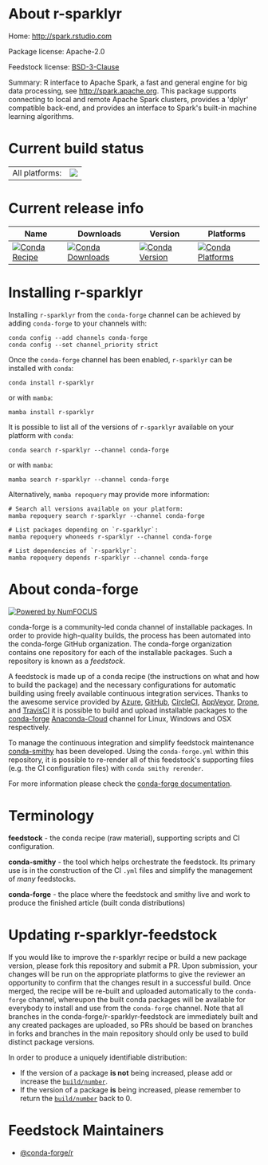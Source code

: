 About r-sparklyr
================

Home: http://spark.rstudio.com

Package license: Apache-2.0

Feedstock license: [BSD-3-Clause](https://github.com/conda-forge/r-sparklyr-feedstock/blob/main/LICENSE.txt)

Summary: R interface to Apache Spark, a fast and general engine for big data processing, see <http://spark.apache.org>. This package supports connecting to local and remote Apache Spark clusters, provides a 'dplyr' compatible back-end, and provides an interface to Spark's built-in machine learning algorithms.

Current build status
====================


<table><tr><td>All platforms:</td>
    <td>
      <a href="https://dev.azure.com/conda-forge/feedstock-builds/_build/latest?definitionId=1650&branchName=main">
        <img src="https://dev.azure.com/conda-forge/feedstock-builds/_apis/build/status/r-sparklyr-feedstock?branchName=main">
      </a>
    </td>
  </tr>
</table>

Current release info
====================

| Name | Downloads | Version | Platforms |
| --- | --- | --- | --- |
| [![Conda Recipe](https://img.shields.io/badge/recipe-r--sparklyr-green.svg)](https://anaconda.org/conda-forge/r-sparklyr) | [![Conda Downloads](https://img.shields.io/conda/dn/conda-forge/r-sparklyr.svg)](https://anaconda.org/conda-forge/r-sparklyr) | [![Conda Version](https://img.shields.io/conda/vn/conda-forge/r-sparklyr.svg)](https://anaconda.org/conda-forge/r-sparklyr) | [![Conda Platforms](https://img.shields.io/conda/pn/conda-forge/r-sparklyr.svg)](https://anaconda.org/conda-forge/r-sparklyr) |

Installing r-sparklyr
=====================

Installing `r-sparklyr` from the `conda-forge` channel can be achieved by adding `conda-forge` to your channels with:

```
conda config --add channels conda-forge
conda config --set channel_priority strict
```

Once the `conda-forge` channel has been enabled, `r-sparklyr` can be installed with `conda`:

```
conda install r-sparklyr
```

or with `mamba`:

```
mamba install r-sparklyr
```

It is possible to list all of the versions of `r-sparklyr` available on your platform with `conda`:

```
conda search r-sparklyr --channel conda-forge
```

or with `mamba`:

```
mamba search r-sparklyr --channel conda-forge
```

Alternatively, `mamba repoquery` may provide more information:

```
# Search all versions available on your platform:
mamba repoquery search r-sparklyr --channel conda-forge

# List packages depending on `r-sparklyr`:
mamba repoquery whoneeds r-sparklyr --channel conda-forge

# List dependencies of `r-sparklyr`:
mamba repoquery depends r-sparklyr --channel conda-forge
```


About conda-forge
=================

[![Powered by
NumFOCUS](https://img.shields.io/badge/powered%20by-NumFOCUS-orange.svg?style=flat&colorA=E1523D&colorB=007D8A)](https://numfocus.org)

conda-forge is a community-led conda channel of installable packages.
In order to provide high-quality builds, the process has been automated into the
conda-forge GitHub organization. The conda-forge organization contains one repository
for each of the installable packages. Such a repository is known as a *feedstock*.

A feedstock is made up of a conda recipe (the instructions on what and how to build
the package) and the necessary configurations for automatic building using freely
available continuous integration services. Thanks to the awesome service provided by
[Azure](https://azure.microsoft.com/en-us/services/devops/), [GitHub](https://github.com/),
[CircleCI](https://circleci.com/), [AppVeyor](https://www.appveyor.com/),
[Drone](https://cloud.drone.io/welcome), and [TravisCI](https://travis-ci.com/)
it is possible to build and upload installable packages to the
[conda-forge](https://anaconda.org/conda-forge) [Anaconda-Cloud](https://anaconda.org/)
channel for Linux, Windows and OSX respectively.

To manage the continuous integration and simplify feedstock maintenance
[conda-smithy](https://github.com/conda-forge/conda-smithy) has been developed.
Using the ``conda-forge.yml`` within this repository, it is possible to re-render all of
this feedstock's supporting files (e.g. the CI configuration files) with ``conda smithy rerender``.

For more information please check the [conda-forge documentation](https://conda-forge.org/docs/).

Terminology
===========

**feedstock** - the conda recipe (raw material), supporting scripts and CI configuration.

**conda-smithy** - the tool which helps orchestrate the feedstock.
                   Its primary use is in the construction of the CI ``.yml`` files
                   and simplify the management of *many* feedstocks.

**conda-forge** - the place where the feedstock and smithy live and work to
                  produce the finished article (built conda distributions)


Updating r-sparklyr-feedstock
=============================

If you would like to improve the r-sparklyr recipe or build a new
package version, please fork this repository and submit a PR. Upon submission,
your changes will be run on the appropriate platforms to give the reviewer an
opportunity to confirm that the changes result in a successful build. Once
merged, the recipe will be re-built and uploaded automatically to the
`conda-forge` channel, whereupon the built conda packages will be available for
everybody to install and use from the `conda-forge` channel.
Note that all branches in the conda-forge/r-sparklyr-feedstock are
immediately built and any created packages are uploaded, so PRs should be based
on branches in forks and branches in the main repository should only be used to
build distinct package versions.

In order to produce a uniquely identifiable distribution:
 * If the version of a package **is not** being increased, please add or increase
   the [``build/number``](https://docs.conda.io/projects/conda-build/en/latest/resources/define-metadata.html#build-number-and-string).
 * If the version of a package **is** being increased, please remember to return
   the [``build/number``](https://docs.conda.io/projects/conda-build/en/latest/resources/define-metadata.html#build-number-and-string)
   back to 0.

Feedstock Maintainers
=====================

* [@conda-forge/r](https://github.com/conda-forge/r/)

